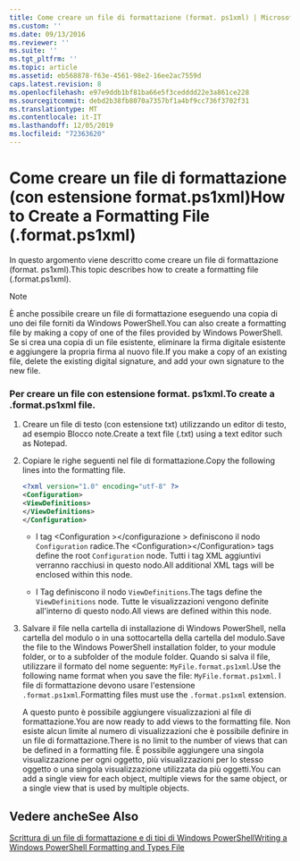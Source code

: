 ```yaml
---
title: Come creare un file di formattazione (format. ps1xml) | Microsoft Docs
ms.custom: ''
ms.date: 09/13/2016
ms.reviewer: ''
ms.suite: ''
ms.tgt_pltfrm: ''
ms.topic: article
ms.assetid: eb568878-f63e-4561-98e2-16ee2ac7559d
caps.latest.revision: 8
ms.openlocfilehash: e97e9ddb1bf81ba66e5f3cedddd22e3a861ce228
ms.sourcegitcommit: debd2b38fb8070a7357bf1a4bf9cc736f3702f31
ms.translationtype: MT
ms.contentlocale: it-IT
ms.lasthandoff: 12/05/2019
ms.locfileid: "72363620"
---
```

# <a name="how-to-create-a-formatting-file-formatps1xml"></a><span data-ttu-id="aad2a-102">Come creare un file di formattazione (con estensione format.ps1xml)</span><span class="sxs-lookup"><span data-stu-id="aad2a-102">How to Create a Formatting File (.format.ps1xml)</span></span>

<span data-ttu-id="aad2a-103">In questo argomento viene descritto come creare un file di formattazione (format. ps1xml).</span><span class="sxs-lookup"><span data-stu-id="aad2a-103">This topic describes how to create a formatting file (.format.ps1xml).</span></span>

> [!NOTE]
> <span data-ttu-id="aad2a-104">È anche possibile creare un file di formattazione eseguendo una copia di uno dei file forniti da Windows PowerShell.</span><span class="sxs-lookup"><span data-stu-id="aad2a-104">You can also create a formatting file by making a copy of one of the files provided by Windows PowerShell.</span></span> <span data-ttu-id="aad2a-105">Se si crea una copia di un file esistente, eliminare la firma digitale esistente e aggiungere la propria firma al nuovo file.</span><span class="sxs-lookup"><span data-stu-id="aad2a-105">If you make a copy of an existing file, delete the existing digital signature, and add your own signature to the new file.</span></span>

### <a name="to-create-a-formatps1xml-file"></a><span data-ttu-id="aad2a-106">Per creare un file con estensione format. ps1xml.</span><span class="sxs-lookup"><span data-stu-id="aad2a-106">To create a .format.ps1xml file.</span></span>

1. <span data-ttu-id="aad2a-107">Creare un file di testo (con estensione txt) utilizzando un editor di testo, ad esempio Blocco note.</span><span class="sxs-lookup"><span data-stu-id="aad2a-107">Create a text file (.txt) using a text editor such as Notepad.</span></span>

2. <span data-ttu-id="aad2a-108">Copiare le righe seguenti nel file di formattazione.</span><span class="sxs-lookup"><span data-stu-id="aad2a-108">Copy the following lines into the formatting file.</span></span>

   ```xml
   <?xml version="1.0" encoding="utf-8" ?>
   <Configuration>
   <ViewDefinitions>
   </ViewDefinitions>
   </Configuration>
   ```

   - <span data-ttu-id="aad2a-109">I tag \<Configuration >\</configurazione > definiscono il nodo `Configuration` radice.</span><span class="sxs-lookup"><span data-stu-id="aad2a-109">The \<Configuration>\</Configuration> tags define the root `Configuration` node.</span></span> <span data-ttu-id="aad2a-110">Tutti i tag XML aggiuntivi verranno racchiusi in questo nodo.</span><span class="sxs-lookup"><span data-stu-id="aad2a-110">All additional XML tags will be enclosed within this node.</span></span>

   - <span data-ttu-id="aad2a-111">I <ViewDefinitions></ViewDefinitions> Tag definiscono il nodo `ViewDefinitions`.</span><span class="sxs-lookup"><span data-stu-id="aad2a-111">The <ViewDefinitions></ViewDefinitions> tags define the `ViewDefinitions` node.</span></span> <span data-ttu-id="aad2a-112">Tutte le visualizzazioni vengono definite all'interno di questo nodo.</span><span class="sxs-lookup"><span data-stu-id="aad2a-112">All views are defined within this node.</span></span>

3. <span data-ttu-id="aad2a-113">Salvare il file nella cartella di installazione di Windows PowerShell, nella cartella del modulo o in una sottocartella della cartella del modulo.</span><span class="sxs-lookup"><span data-stu-id="aad2a-113">Save the file to the Windows PowerShell installation folder, to your module folder, or to a subfolder of the module folder.</span></span> <span data-ttu-id="aad2a-114">Quando si salva il file, utilizzare il formato del nome seguente: `MyFile.format.ps1xml`.</span><span class="sxs-lookup"><span data-stu-id="aad2a-114">Use the following name format when you save the file:  `MyFile.format.ps1xml`.</span></span> <span data-ttu-id="aad2a-115">I file di formattazione devono usare l'estensione `.format.ps1xml`.</span><span class="sxs-lookup"><span data-stu-id="aad2a-115">Formatting files must use the `.format.ps1xml` extension.</span></span>

   <span data-ttu-id="aad2a-116">A questo punto è possibile aggiungere visualizzazioni al file di formattazione.</span><span class="sxs-lookup"><span data-stu-id="aad2a-116">You are now ready to add views to the formatting file.</span></span> <span data-ttu-id="aad2a-117">Non esiste alcun limite al numero di visualizzazioni che è possibile definire in un file di formattazione.</span><span class="sxs-lookup"><span data-stu-id="aad2a-117">There is no limit to the number of views that can be defined in a formatting file.</span></span> <span data-ttu-id="aad2a-118">È possibile aggiungere una singola visualizzazione per ogni oggetto, più visualizzazioni per lo stesso oggetto o una singola visualizzazione utilizzata da più oggetti.</span><span class="sxs-lookup"><span data-stu-id="aad2a-118">You can add a single view for each object, multiple views for the same object, or a single view that is used by multiple objects.</span></span>

## <a name="see-also"></a><span data-ttu-id="aad2a-119">Vedere anche</span><span class="sxs-lookup"><span data-stu-id="aad2a-119">See Also</span></span>

[<span data-ttu-id="aad2a-120">Scrittura di un file di formattazione e di tipi di Windows PowerShell</span><span class="sxs-lookup"><span data-stu-id="aad2a-120">Writing a Windows PowerShell Formatting and Types File</span></span>](./writing-a-powershell-formatting-file.md)
